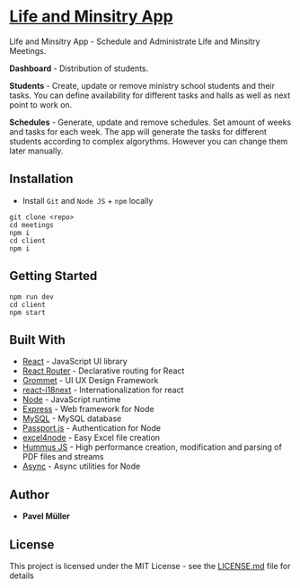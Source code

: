 # [Life and Minsitry App](https://ministry-meetings.herokuapp.com)

Life and Minsitry App - Schedule and Administrate Life and Minsitry Meetings.

**Dashboard** - Distribution of students.

**Students** - Create, update or remove ministry school students and their tasks. You can define availability for different tasks and halls as well as next point to work on.

**Schedules** - Generate, update and remove schedules. Set amount of weeks and tasks for each week. The app will generate the tasks for different students according to complex algorythms. However you can change them later manually.

## Installation

- Install `Git` and `Node JS` + `npm` locally

```
git clone <repo>
cd meetings
npm i
cd client
npm i
```

## Getting Started

```
npm run dev
cd client
npm start
```

## Built With

- [React](https://facebook.github.io/react/) - JavaScript UI library
- [React Router](https://reacttraining.com/react-router/) - Declarative routing for React
- [Grommet](http://grommet.io/) - UI UX Design Framework
- [react-i18next](https://react.i18next.com/) - Internationalization for react
- [Node](https://nodejs.org/) - JavaScript runtime
- [Express](https://expressjs.com/) - Web framework for Node
- [MySQL](github.com/mysqljs/mysql) - MySQL database
- [Passport.js](https://github.com/jaredhanson/passport) - Authentication for Node
- [excel4node](https://github.com/natergj/excel4node) - Easy Excel file creation
- [Hummus JS](https://github.com/galkahana/HummusJS) - High performance creation, modification and parsing of PDF files and streams
- [Async](https://caolan.github.io/async/) - Async utilities for Node

## Author

- **Pavel Müller**

## License

This project is licensed under the MIT License - see the [LICENSE.md](LICENSE.md) file for details
